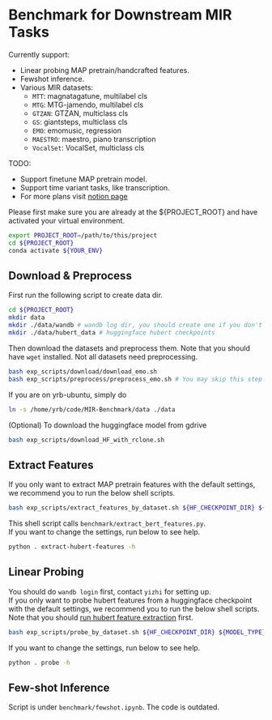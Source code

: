 # Benchmark for Downstream MIR Tasks

Currently support:
- Linear probing MAP pretrain/handcrafted features.
- Fewshot inference.
- Various MIR datasets:
  - `MTT`: magnatagatune, multilabel cls
  - `MTG`: MTG-jamendo, multilabel cls
  - `GTZAN`: GTZAN, multiclass cls
  - `GS`: giantsteps, multiclass cls 
  - `EMO`: emomusic, regression
  - `MAESTRO`: maestro, piano transcription
  - `VocalSet`: VocalSet, multiclass cls

TODO:
- Support finetune MAP pretrain model.
- Support time variant tasks, like transcription.
- For more plans visit [notion page](https://www.notion.so/yizhilll/Performance-Evaluation-Build-MIR-Benchmark-64d23b676ffd46e6a0bacb67862828bc)

Please first make sure you are already at the ${PROJECT_ROOT} and have activated your virtual environment.
```bash
export PROJECT_ROOT=/path/to/this/project
cd ${PROJECT_ROOT}
conda activate ${YOUR_ENV}
```

## Download & Preprocess
First run the following script to create data dir.
```bash
cd ${PROJECT_ROOT}
mkdir data
mkdir ./data/wandb # wandb log dir, you should create one if you don't have WANDB_LOG_DIR
mkdir ./data/hubert_data # huggingface hubert checkpoints
```
Then download the datasets and preprocess them. Note that you should have `wget` installed. Not all datasets need preprocessing.
```bash
bash exp_scripts/download/download_emo.sh
bash exp_scripts/preprocess/preprocess_emo.sh # You may skip this step for some datasets.
```

If you are on yrb-ubuntu, simply do
```bash
ln -s /home/yrb/code/MIR-Benchmark/data ./data
```

(Optional) To download the huggingface model from gdrive
```bash
bash exp_scripts/download_HF_with_rclone.sh
```

## Extract Features 
If you only want to extract MAP pretrain features with the default settings, we recommend you to run the below shell scripts.  
```bash
bash exp_scripts/extract_features_by_dataset.sh ${HF_CHECKPOINT_DIR} ${MODEL_TYPE} ${OUTPUT_FEAT_ROOT} ${DATASET} ${TARGET_SAMPLE_RATE} ${N_SHARD} ${DEVICE_LIST} ${PROCESSOR_NORMALIZE} ${ACCELERATOR}
```
This shell script calls `benchmark/extract_bert_features.py`.  
If you want to change the settings, run below to see help.
```bash
python . extract-hubert-features -h
```

## Linear Probing
You should do `wandb login` first, contact `yizhi` for setting up.  
If you only want to probe hubert features from a huggingface checkpoint with the default settings, we recommend you to run the below shell scripts. Note that you should [run hubert feature extraction](#extract-hubert-features) first.
```bash
bash exp_scripts/probe_by_dataset.sh ${HF_CHECKPOINT_DIR} ${MODEL_TYPE} ${OUTPUT_FEAT_ROOT} ${TASK} ${MODEL_SETTING} ${ACCELERATOR} ${ACC_PRECISION} ${WANDB_OFF}
```
If you want to change the settings, run below to see help.
```bash
python . probe -h
```

## Few-shot Inference
Script is under `benchmark/fewshot.ipynb`. The code is outdated. 
